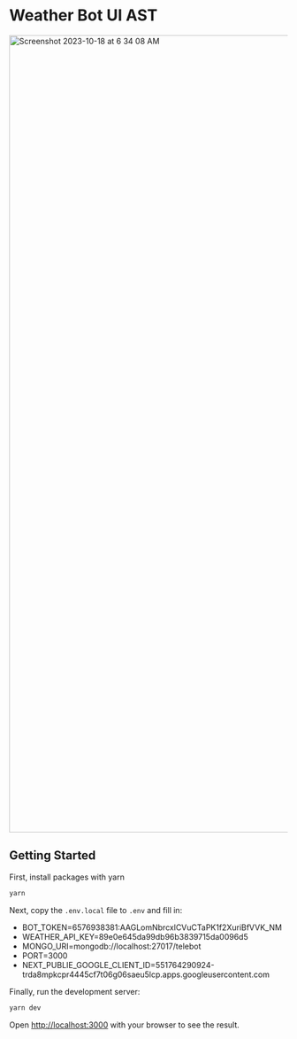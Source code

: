 # Weather Bot UI AST

<img width="1440" alt="Screenshot 2023-10-18 at 6 34 08 AM" src="https://github.com/henryziadtech/Weather-Bot-UI/assets/109102047/a6d88d38-daab-489d-995a-74a5e136d96d">

## Getting Started

First, install packages with
yarn

```bash
yarn
```

Next, copy the `.env.local` file to `.env` and fill in:

- BOT_TOKEN=6576938381:AAGLomNbrcxlCVuCTaPK1f2XuriBfVVK_NM
- WEATHER_API_KEY=89e0e645da99db96b3839715da0096d5
- MONGO_URI=mongodb://localhost:27017/telebot
- PORT=3000
- NEXT_PUBLIE_GOOGLE_CLIENT_ID=551764290924-trda8mpkcpr4445cf7t06g06saeu5lcp.apps.googleusercontent.com

Finally, run the development server:

```bash
yarn dev
```

Open [http://localhost:3000](http://localhost:3000) with your browser to see the result.
